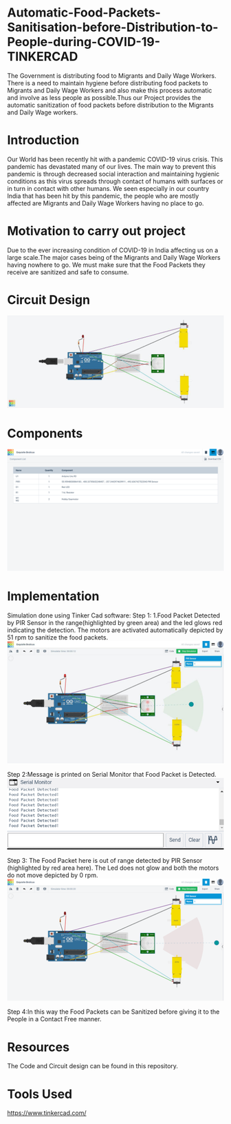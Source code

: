 # Automatic-Food-Packets-Sanitisation-before-Distribution-to-People-during-COVID-19-TINKERCAD
The Government is distributing food to Migrants and Daily Wage Workers. There is a need to maintain hygiene before distributing food packets to Migrants and Daily Wage Workers and also make this process automatic and involve as less people as possible.Thus our Project provides the automatic sanitization of food packets before distribution to the Migrants and Daily Wage workers.

# Introduction
Our World has been recently hit with a pandemic COVID-19 virus crisis. This pandemic has devastated many of our lives. The main way to prevent this pandemic is through decreased social interaction and maintaining hygienic conditions as this virus spreads through contact of humans with surfaces or in turn in contact with other humans.
We seen especially in our country India that has been hit by this pandemic, the people who are mostly affected are Migrants and Daily Wage Workers having no place to go.

# Motivation to carry out project
Due to the ever increasing condition of COVID-19 in India affecting us on a large scale.The major cases being of the Migrants and Daily Wage Workers having nowhere to go. We must make sure that the Food Packets they receive are sanitized and safe to consume.

# Circuit Design
![](images/circuitdesign.png)

# Components
![](images/Picture4.png)


# Implementation
Simulation done using Tinker Cad software:
Step 1: 1.Food Packet Detected by PIR Sensor in the range(highlighted by green area) and the led glows red indicating the detection. The motors are activated automatically depicted by 51 rpm to sanitize the food packets.
![](images/Picture1.png)

Step 2:Message is printed on Serial Monitor that Food Packet is Detected.
![](images/Picture3.PNG)

Step 3: The Food Packet here is out of range detected by PIR Sensor (highlighted by red area here). The Led does not glow and both the motors do not move depicted by 0 rpm.
![](images/Picture2.png)

Step 4:In this way the Food Packets can be Sanitized before giving it to the People in a Contact Free manner.

# Resources
The Code and Circuit design can be found in this repository.

# Tools Used 
https://www.tinkercad.com/
